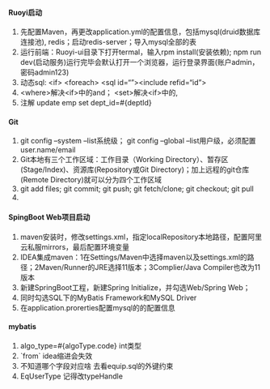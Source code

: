 #### Ruoyi启动

1. 先配置Maven，再更改application.yml的配置信息，包括mysql(druid数据库连接池), redis；启动redis-server；导入mysql全部的表
2. 运行前端：Ruoyi-ui目录下打开termal，输入rpm install(安装依赖);  npm run dev(启动服务)运行完毕会默认打开一个浏览器，运行登录界面(账户admin，密码admin123)
3. 动态sql: \<if>     \<foreach>    \<sql id=“”>\<include refid=“id”>
4. \<where>解决\<if>中的and；     \<set>解决\<if>中的,
5. 注解  update emp set dept_id=#{deptId}



#### Git

1. git config –system –list系统级；  git config –global –list用户级，必须配置user.name/email
2. Git本地有三个工作区域：工作目录（Working Directory）、暂存区(Stage/Index)、资源库(Repository或Git Directory)；加上远程的git仓库(Remote Directory)就可以分为四个工作区域
3. git add files;   git commit;  git push;  git fetch/clone;  git checkout;  git pull
4. 

#### SpingBoot Web项目启动

1. maven安装时，修改settings.xml，指定localRepository本地路径，配置阿里云私服mirrors，最后配置环境变量
2. IDEA集成maven：1在Settings/Maven中选择maven以及settings.xml的路径；2Maven/Runner的JRE选择11版本；3Complier/Java Compiler也改为11版本
3. 新建SpringBoot工程，新建Spring Initialize，并勾选Web/Spring Web；
4. 同时勾选SQL下的MyBatis Framework和MySQL Driver
5. 在application.prorerties配置mysql的的配置信息

#### mybatis

1. algo_type=#{algoType.code}  int类型
2. \`from`     idea缩进会失效
3. 不知道哪个字段对应啥 去看equip.sql的外键约束
4. EqUserType 记得改typeHandle



